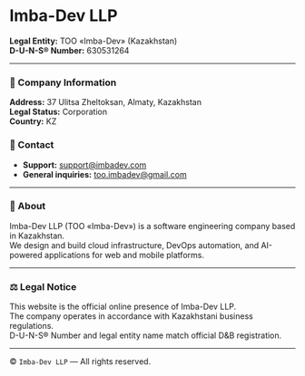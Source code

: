 # Imba-Dev LLP  
**Legal Entity:** TOO «Imba-Dev» (Kazakhstan)  
**D-U-N-S® Number:** 630531264  

---

### 📍 Company Information
**Address:** 37 Ulitsa Zheltoksan, Almaty, Kazakhstan  
**Legal Status:** Corporation  
**Country:** KZ  

### 📧 Contact 
- **Support:** [support@imbadev.com](mailto:support@imbadev.com)  
- **General inquiries:** [too.imbadev@gmail.com](mailto:too.imbadev@gmail.com)

---

### 🏢 About
Imba-Dev LLP (TOO «Imba-Dev») is a software engineering company based in Kazakhstan.  
We design and build cloud infrastructure, DevOps automation, and AI-powered applications for web and mobile platforms.

---

### ⚖️ Legal Notice
This website is the official online presence of Imba-Dev LLP.  
The company operates in accordance with Kazakhstani business regulations.  
D-U-N-S® Number and legal entity name match official D&B registration.

---

© `Imba-Dev LLP` — All rights reserved.
